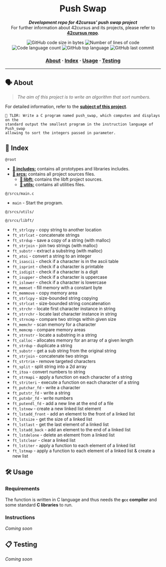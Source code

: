 <h1 align="center">
	 Push Swap
</h1>

<p align="center">
	<b><i>Development repo for 42cursus' push swap project</i></b><br>
	For further information about 42cursus and its projects, please refer to <a href="https://github.com/rochblondiaux/42cursus"><b>42cursus repo</b></a>.
</p>

<p align="center">
	<img alt="GitHub code size in bytes" src="https://img.shields.io/github/languages/code-size/rochblondiaux/push_swap?color=blueviolet" />
	<img alt="Number of lines of code" src="https://img.shields.io/tokei/lines/github/rochblondiaux/push_swap?color=blueviolet" />
	<img alt="Code language count" src="https://img.shields.io/github/languages/count/rochblondiaux/push_swap?color=blue" />
	<img alt="GitHub top language" src="https://img.shields.io/github/languages/top/rochblondiaux/push_swap?color=blue" />
	<img alt="GitHub last commit" src="https://img.shields.io/github/last-commit/rochblondiaux/push_swap?color=brightgreen" />
</p>

<h3 align="center">
	<a href="#%EF%B8%8F-about">About</a>
	<span> · </span>
	<a href="#-index">Index</a>
	<span> · </span>
	<a href="#%EF%B8%8F-usage">Usage</a>
	<span> · </span>
	<a href="#-testing">Testing</a>
</h3>

---

## 🗣️ About

> _The aim of this project is to write an algorithm that sort numbers._

For detailed information, refer to the [**subject of this project**](https://github.com/RochBlondiaux/push_swap/blob/main/fr.subject.pdf).

	🚀 TLDR: Write a C program named push_swap, which computes and displays on the
    standard output the smallest program in the instruction language of Push_swap
    allowing to sort the integers passed in parameter.

## 📑 Index

`@root`

* [**📁 includes:**](includes/) contains all prototypes and libraries includes.
* [**📁 srcs:**](srcs/) contains all project sources files.
    * [**📁 libft:**](srcs/libft/) contains the libft project sources.
    * [**📁 utils:**](srcs/utils/) contains all utilities files.

`@/srcs/main.c`
* `main` - Start the program.

`@/srcs/utils/`

`@/srcs/libft/`

* `ft_strlcpy`	- copy string to another location
* `ft_strlcat`	- concatenate strings
* `ft_strdup`	- save a copy of a string (with malloc)
* `ft_strjoin`	- join two strings (with malloc)
* `ft_substr`	- extract a substring (with malloc)
* `ft_atoi`	    - convert a string to an integer
* `ft_isascii`	- check if a character is in the ascii table
* `ft_isprint`  - check if a character is printable
* `ft_isdigit`	    - check if a character is a digit
* `ft_isupper`	    - check if a character is uppercase
* `ft_islower`	    - check if a character is lowercase
* `ft_memset`	    - fill memory with a constant byte
* `ft_memmove`	    - copy memory area
* `ft_strlcpy`	    - size-bounded string copying
* `ft_strlcat`	    - size-bounded string concatenation
* `ft_strchr`	    - locate first character instance in string
* `ft_strrchr`	    - locate last character instance in string
* `ft_strncmp`	    - compare two strings within given size
* `ft_memchr`	    - scan memory for a character
* `ft_memcmp`	    - compare memory areas
* `ft_strnstr`	    - locate a substring in a string
* `ft_calloc`	    - allocates memory for an array of a given length
* `ft_strdup`	    - duplicate a string
* `ft_substr`	- get a sub string from the original string
* `ft_strjoin`	- concatenate two strings
* `ft_strtrim`	- remove targeted characters
* `ft_split`	- split string into a 2d array
* `ft_itoa`	- convert numbers to string
* `ft_strmapi`	- apply a function on each character of a string
* `ft_striteri`	- execute a function on each character of a string
* `ft_putchar_fd`	- write a character
* `ft_putstr_fd`	- write a string
* `ft_putnbr_fd`	- write numbers
* `ft_putendl_fd`	- add a new line at the end of a file
* `ft_lstnew`	- create a new linked list element
* `ft_lstadd_front`	- add an element to the front of a linked list
* `ft_lstsize`	- get the size of a linked list
* `ft_lstlast`	- get the last element of a linked list
* `ft_lstadd_back`	- add an element to the end of a linked list
* `ft_lstdelone`	- delete an element from a linked list
* `ft_lstclear`	- clear a linked list
* `ft_lstiter`	- apply a function to each element of a linked list
* `ft_lstmap`	- apply a function to each element of a linked list & create a new list

## 🛠️ Usage

### Requirements

The function is written in C language and thus needs the **`gcc` compiler** and some standard **C libraries** to run.

### Instructions

_Coming soon_

## 📋 Testing

_Coming soon_